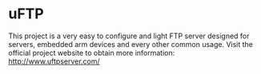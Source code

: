 # uFTP
This project is a very easy to configure and light FTP server designed for servers, embedded arm devices and every other common usage.
Visit the official project website to obtain more information: http://www.uftpserver.com/

